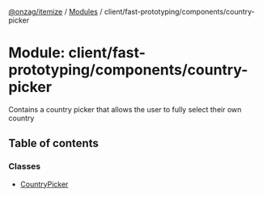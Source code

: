 [@onzag/itemize](../README.md) / [Modules](../modules.md) / client/fast-prototyping/components/country-picker

# Module: client/fast-prototyping/components/country-picker

Contains a country picker that allows the user to fully select their own country

## Table of contents

### Classes

- [CountryPicker](../classes/client_fast_prototyping_components_country_picker.CountryPicker.md)
